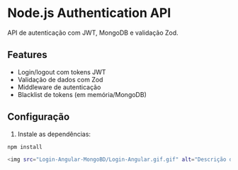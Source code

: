 # Node.js Authentication API

API de autenticação com JWT, MongoDB e validação Zod.

## Features
- Login/logout com tokens JWT
- Validação de dados com Zod
- Middleware de autenticação
- Blacklist de tokens (em memória/MongoDB)

## Configuração
1. Instale as dependências:
```bash
npm install

<img src="Login-Angular-MongoBD/Login-Angular.gif.gif" alt="Descrição do GIF">
